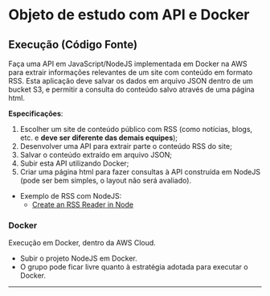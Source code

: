 # Objeto de estudo com API e Docker

## Execução (Código Fonte)

Faça uma API em JavaScript/NodeJS implementada em Docker na AWS para extrair  informações relevantes de um site com conteúdo em formato RSS. Esta aplicação deve salvar os dados em arquivo JSON dentro de um bucket S3, e permitir a consulta do conteúdo salvo através de uma página html.

**Especificações**:

1. Escolher um site de conteúdo público com RSS (como notícias, blogs, etc. e **deve ser diferente das demais equipes**);
2. Desenvolver uma API para extrair parte o conteúdo RSS do site;
3. Salvar o conteúdo extraído em arquivo JSON;
4. Subir esta API utilizando Docker;
5. Criar uma página html para fazer consultas à API construída em NodeJS (pode ser bem simples, o layout não será avaliado).

* Exemplo de RSS com NodeJS:
  * [Create an RSS Reader in Node](https://sabe.io/tutorials/rss-reader-node)

### Docker

Execução em Docker, dentro da AWS Cloud.

* Subir o projeto NodeJS em Docker.
* O grupo pode ficar livre quanto à estratégia adotada para executar o Docker.

***
